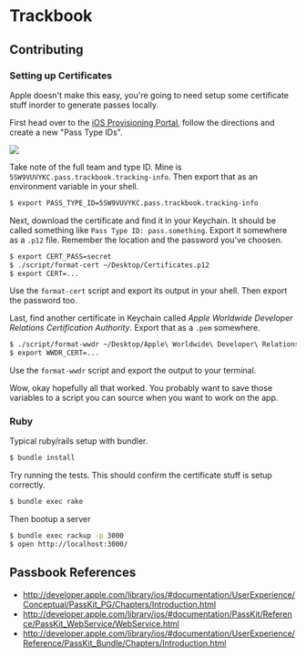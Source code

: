 # Trackbook

## Contributing

### Setting up Certificates

Apple doesn't make this easy, you're going to need setup some
certificate stuff inorder to generate passes locally.

First head over to the [iOS Provisioning Portal](https://developer.apple.com/ios/manage/overview/index.action),
follow the directions and create a new "Pass Type IDs".

![](http://i.imgur.com/tPkAE.png)

Take note of the full team and type ID. Mine is
`5SW9VUVYKC.pass.trackbook.tracking-info`. Then export that as an
environment variable in your shell.

``` sh
$ export PASS_TYPE_ID=5SW9VUVYKC.pass.trackbook.tracking-info
```

Next, download the certificate and find it in your Keychain. It should
be called something like `Pass Type ID: pass.something`. Export it
somewhere as a `.p12` file. Remember
the location and the password you've choosen.

``` sh
$ export CERT_PASS=secret
$ ./script/format-cert ~/Desktop/Certificates.p12
$ export CERT=...
```

Use the `format-cert` script and export its output in your shell. Then
export the password too.

Last, find another certificate in Keychain called *Apple Worldwide
Developer Relations Certification Authority*. Export that as a `.pem`
somewhere.

``` sh
$ ./script/format-wwdr ~/Desktop/Apple\ Worldwide\ Developer\ Relations\ Certification\ Authority.pem
$ export WWDR_CERT=...
```

Use the `format-wwdr` script and export the output to your terminal.

Wow, okay hopefully all that worked. You probably want to save those
variables to a script you can source when you want to work on the app.

### Ruby

Typical ruby/rails setup with bundler.

``` sh
$ bundle install
```

Try running the tests. This should confirm the certificate stuff is
setup correctly.

``` sh
$ bundle exec rake
```

Then bootup a server

``` sh
$ bundle exec rackup -p 3000
$ open http://localhost:3000/
```


## Passbook References

* http://developer.apple.com/library/ios/#documentation/UserExperience/Conceptual/PassKit_PG/Chapters/Introduction.html
* http://developer.apple.com/library/ios/#documentation/PassKit/Reference/PassKit_WebService/WebService.html
* http://developer.apple.com/library/ios/#documentation/UserExperience/Reference/PassKit_Bundle/Chapters/Introduction.html
